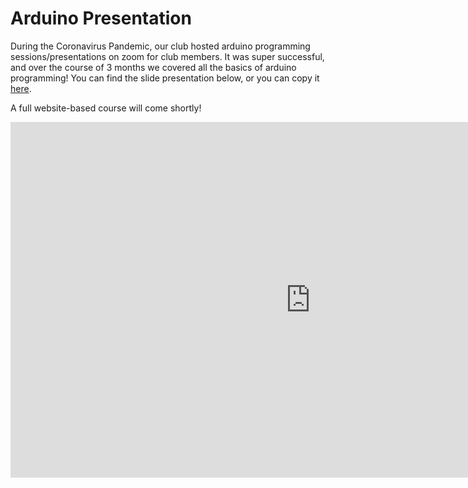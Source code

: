 # Arduino Presentation

During the Coronavirus Pandemic, our club hosted arduino programming sessions/presentations on zoom for club members. 
It was super successful, and over the course of 3 months we covered all the basics of arduino programming!
You can find the slide presentation below, or you can copy it [here](https://docs.google.com/presentation/d/1RQd2suPPmmwBLj2-0xolnxu9qFx8pc5ZFsIMAnoh5uQ/edit?usp=sharing). 


A full website-based course will come shortly!

<iframe src="https://docs.google.com/presentation/d/e/2PACX-1vRAcX8UNZ4ara-ekpkFlnmiAz6qUV44oqclQJH_ct-9dTOuNUhopH8QrdZj5dqPzXOre4PL0F5_Id7G/embed?start=false&loop=false&delayms=5000" frameborder="0" width="960" height="569" allowfullscreen="true" mozallowfullscreen="true" webkitallowfullscreen="true"></iframe>